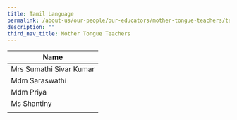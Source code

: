 ```yaml
---
title: Tamil Language
permalink: /about-us/our-people/our-educators/mother-tongue-teachers/tamil-language
description: ""
third_nav_title: Mother Tongue Teachers
---
```

| Name |
|---|
| Mrs Sumathi Sivar Kumar |
| Mdm Saraswathi |
| Mdm Priya |
| Ms Shantiny |
| |